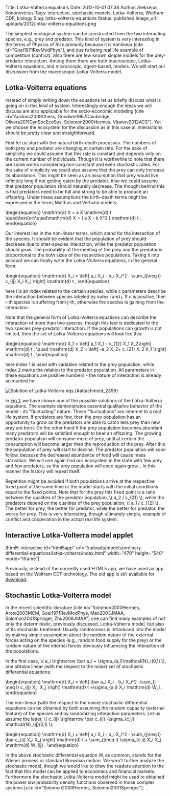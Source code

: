 Title: Lotka-Volterra equations
Date: 2012-10-01 07:38
Author: Aleksejus Kononovicius
Tags: interactive, stochastic models, Lotka-Volterra, Wolfram CDF, biology
Slug: lotka-volterra-equations
Status: published
Image_url: uploads/2012/lotka-volterra-equations.png

The simplest ecological system can be
constructed from the two interacting species, e.g., prey and predator.
This kind of system is very interesting in the terms of Physics of Risk
primarily because it is nonlinear \[cite id="Goel1971RevModPhys"\], and
due to being real life example of competition (conflict). Also there are
few known simple models for the prey-predator interaction. Among them
there are both macroscopic, Lotka-Volterra equations, and microscopic,
agent-based, models. We will start our discussion from the macroscopic
Lotka-Volterra model.
<!--more-->

Lotka-Volterra equations
------------------------

Instead of simply writing down the equations let us briefly discuss what
is going on in this kind of system. Interestingly enough the ideas we
will discuss are also applicable for the socio-economic modeling \[cite
id="Ausloos2009Chess, Goodwin1967Cambridge, Olivera2011DynSocEcoSys,
Solomon2000Hermes, Vitanov2012ACS"\]. Yet we choose the ecosystem for
the discussion as in this case all interactions should be pretty clear
and straightforward.

First let us start with the natural birth-death processes. The numbers
of both prey and predator are changing at certain rate. For the sake of
simplicity we could assume that this rate is constant and depends only
on the current number of individuals. Though it is worthwhile to note
that there are some works considering non-constant and even stochastic
rates. For the sake of simplicity we could also assume that the prey can
only increase its abundance. This might be seen as an assumption that
prey would live infinitely long if not getting eaten by the predator.
Also we could assume that predator population should naturally decrease.
The thought behind this is that predators need to be full and strong to
be able to produce an offspring. Under these assumptions the birth-death
terms might be expressed in the terms Malthus and Verhulst models:

\begin{equation}
 \mathrm{d} X = a X \mathrm{d} t \quad\text{or}\quad\mathrm{d} X = ( a X - b X^2 ) \mathrm{d} t . 
\end{equation}

Our interest lies in the non-linear terms, which stand for the
interaction of the species. It should be evident that the population of
prey should decrease due to inter-species interaction, while the
predator population should grow. The probability of the meeting of the
prey and the predator is proportional to the both sizes of the
respective populations. Taking it into account we can finally write the
Lotka-Volterra equations, in the general form:

\begin{equation}
 \mathrm{d} X\_i = \left\[ a\_i X\_i - b\_i X\_i^2 - \sum\_{j\neq i} c\_{ij} X\_i X\_j \right\] \mathrm{d} t , 
\end{equation}

here i is an index related to the certain species, while c parameters
describe the interaction between species labeled by index i and j. If c
is positive, then i-th species is suffering from j-th, otherwise the
species is gaining from the interaction.

Note that the general form of Lotka-Volterra equations can describe the
interaction of more than two species, though this text is dedicated to
the two species prey-predator interaction. If the populations can growth
is not limited, then the set of Lotka-Volterra equations will look like
this:

\begin{equation}
 \mathrm{d} X\_1 = \left\[ a\_1 X\_1 - c\_{12} X\_1 X\_2\right\] \mathrm{d} t , \quad \mathrm{d} X\_2 = \left\[ -a\_2 X\_2+ c\_{21} X\_2 X\_1 \right\] \mathrm{d} t , 
\end{equation}

here index 1 is used with variables related to the prey population,
while index 2 marks the relation to the predator population. All
parameters in these equations are positive numbers - the nature of
interaction is already accounted for.

![Solution of Lotka-Volterra eqs.]({static}/uploads/2012/lotka-volterra-equations.png "Solution of the Lotka-Volterra equations. Red line marks the
predator evolution, while blue - prey's. Dashed lines mark the model's
fixed points. Parameters: \\\( X\_1(0)=8 \\\), \\\( X\_2(0)=12 \\\), \\\( a\_1=20 \\\), \\\( a\_2 =30\\\),
\\\( c\_\{12\}=c\_\{21\}=1 \\\)."){#attachment_2359}

In [Fig 1.](#attachment_2359) we have shown one of the possible
solutions of the Lotka-Volterra equations. The example demonstrates
essential qualitative behavior of the model - its "fluctuating" nature.
These "fluctuations" are inherent to a real life system. If predators
are few, then the prey population has an opportunity to grow as the
predators are able to catch less prey than new prey are born. On the
other hand if the prey population becomes abundant many predators will
be satisfied enough to bear an offspring. The growing predator
population will consume more of prey, until at certain the consumption
will become larger than the reproduction of the prey. After this the
population of prey will start to decline. The predator population will
soon follow, because the decreased abundance of food will cause mass
starvation. We will one again find our ecosystem in the state with few
prey and few predators, so the prey population will once again grow...
In this manner the history will repeat itself.

Repetition might be avoided if both populations arrive at the respective
fixed point at the same time or the model starts with the initial
conditions equal to the fixed points. Note that for the prey this fixed
point is a ratio between the qualities of the predator population,
\\\(  a\_2 / c\_{21} \\\), while the predators depend on the qualities of
the prey population, \\\(  a\_1 / c\_{12} \\\). The better for prey, the
better for predator, while the better for predator, the worse for prey.
This is very interesting, though ultimately simple, example of conflict
and cooperation in the actual real life system.

Interactive Lotka-Volterra model applet
---------------------------------------

[html5-interactive id="html5app"
url="/uploads/models/ordinary-differential-equations/lotka-volterra/index.html"
width="470" height="540" mode="iframe"]

Previously, instead of the currently used HTML5 app, we have used an app
based on the Wolfram CDF technology. The old app is still available for
[download]({static}/uploads/2012/lotka-volterra.cdf).

Stochastic Lotka-Volterra model
-------------------------------

In the recent scientific literature \[cite id="Solomon2000Hermes,
Arato2003MCM, Goel1971RevModPhys, Mao2003JMAA, Solomon2001Springer,
Zhu2009JMAA"\] one can find many examples of not only the deterministic,
previously discussed, Lotka-Volterra model, but also of its stochastic
treatment. Usually randomness is introduced into the model by making
simple assumption about the random nature of the external forces acting
on the species (e.g., random food supply for the prey) or the random
nature of the internal forces obviously influencing the interaction of
the populations.

In the first case, \\\(  a\_i \rightarrow \bar a\_i + \sigma\_{a,i}\mathcal{N}\_i(0,1)  \\\), one obtains linear (with the respect to
the noise) set of stochastic differential equations:

\begin{equation}
 \mathrm{d} X\_i = \left\[ \bar a\_i X\_i - b\_i X\_i^2 -\sum\_{j \neq i} c\_{ij} X\_i X\_j \right\] \mathrm{d} t +\sigma\_{a,i} X\_i \mathrm{d} W\_i . 
\end{equation}

The non-linear (with the respect to the noise) stochastic differential
equations can be obtained by both assuming the random capacity (external
feature) of the species and by randomizing interaction parameters. Let
us assume the latter, \\\(  c\_{ij} \rightarrow \bar c\_{ij} -\sigma\_{c,ij} \mathcal{N}\_{ij}(0,1)  \\\):

\begin{equation}
 \mathrm{d} X\_i = \left\[ a\_i X\_i - b\_i X\_i^2 - \sum\_{j\neq i} \bar c\_{ij} X\_i X\_j \right\] \mathrm{d} t + \sum\_{j\neq i} \sigma\_{c,ij} X\_i X\_j \mathrm{d} W\_{ij} . 
\end{equation}

In the above stochastic differential equation W, as common, stands for
the Wiener process or standard Brownian motion. We won't further analyze
the stochastic model, though we would like to draw the readers attention
to the fact that this model can be applied to economics and financial
markets. Furthermore the stochastic Lotka-Volterra model might be used
to obtained the power law probability density functions observed in
those complex systems \[cite id="Solomon2000Hermes,
Solomon2001Springer"\].
